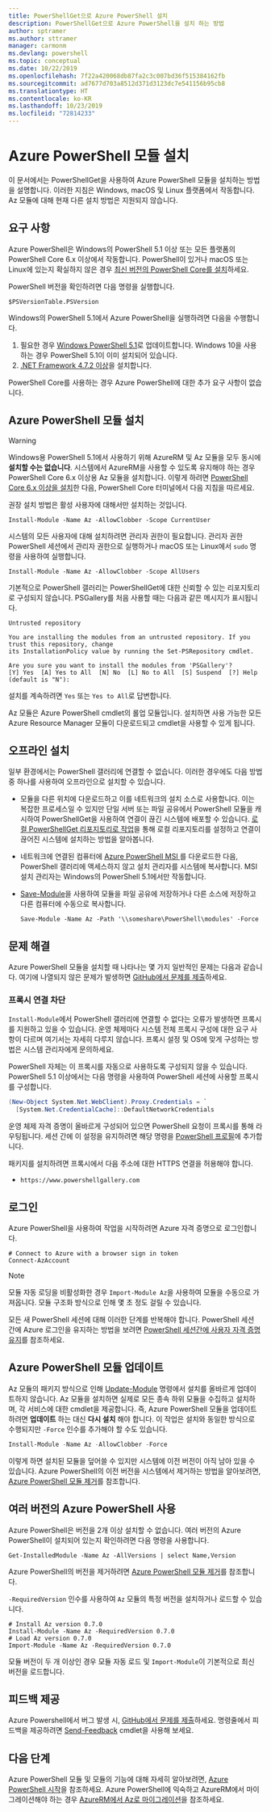 ```yaml
---
title: PowerShellGet으로 Azure PowerShell 설치
description: PowerShellGet으로 Azure PowerShell을 설치 하는 방법
author: sptramer
ms.author: sttramer
manager: carmonm
ms.devlang: powershell
ms.topic: conceptual
ms.date: 10/22/2019
ms.openlocfilehash: 7f22a420068db87fa2c3c007bd36f515384162fb
ms.sourcegitcommit: ad7677d703a8512d371d3123dc7e541156b95cb8
ms.translationtype: HT
ms.contentlocale: ko-KR
ms.lasthandoff: 10/23/2019
ms.locfileid: "72814233"
---
```

# <a name="install-the-azure-powershell-module"></a>Azure PowerShell 모듈 설치

이 문서에서는 PowerShellGet을 사용하여 Azure PowerShell 모듈을 설치하는 방법을 설명합니다. 이러한 지침은 Windows, macOS 및 Linux 플랫폼에서 작동합니다. Az 모듈에 대해 현재 다른 설치 방법은 지원되지 않습니다.

## <a name="requirements"></a>요구 사항

Azure PowerShell은 Windows의 PowerShell 5.1 이상 또는 모든 플랫폼의 PowerShell Core 6.x 이상에서 작동합니다. PowerShell이 있거나 macOS 또는 Linux에 있는지 확실하지 않은 경우 [최신 버전의 PowerShell Core를 설치](/powershell/scripting/install/installing-powershell#powershell-core)하세요.

PowerShell 버전을 확인하려면 다음 명령을 실행합니다.

```powershell-interactive
$PSVersionTable.PSVersion
```

Windows의 PowerShell 5.1에서 Azure PowerShell을 실행하려면 다음을 수행합니다.

1. 필요한 경우 [Windows PowerShell 5.1](/powershell/scripting/install/installing-windows-powershell#upgrading-existing-windows-powershell)로 업데이트합니다. Windows 10을 사용하는 경우 PowerShell 5.1이 이미 설치되어 있습니다.
2. [.NET Framework 4.7.2 이상](/dotnet/framework/install)을 설치합니다.

PowerShell Core를 사용하는 경우 Azure PowerShell에 대한 추가 요구 사항이 없습니다.

## <a name="install-the-azure-powershell-module"></a>Azure PowerShell 모듈 설치

> [!WARNING]
> Windows용 PowerShell 5.1에서 사용하기 위해 AzureRM 및 Az 모듈을 모두 동시에 __설치할 수는 없습니다__. 시스템에서 AzureRM을 사용할 수 있도록 유지해야 하는 경우 PowerShell Core 6.x 이상용 Az 모듈을 설치합니다. 이렇게 하려면 [PowerShell Core 6.x 이상을 설치](https://docs.microsoft.com/powershell/scripting/install/installing-powershell-core-on-windows)한 다음, PowerShell Core 터미널에서 다음 지침을 따르세요.

권장 설치 방법은 활성 사용자에 대해서만 설치하는 것입니다.

```powershell-interactive
Install-Module -Name Az -AllowClobber -Scope CurrentUser
```

시스템의 모든 사용자에 대해 설치하려면 관리자 권한이 필요합니다. 관리자 권한 PowerShell 세션에서 관리자 권한으로 실행하거나 macOS 또는 Linux에서 `sudo` 명령을 사용하여 실행합니다.

```powershell-interactive
Install-Module -Name Az -AllowClobber -Scope AllUsers
```

기본적으로 PowerShell 갤러리는 PowerShellGet에 대한 신뢰할 수 있는 리포지토리로 구성되지 않습니다. PSGallery를 처음 사용할 때는 다음과 같은 메시지가 표시됩니다.

```output
Untrusted repository

You are installing the modules from an untrusted repository. If you trust this repository, change
its InstallationPolicy value by running the Set-PSRepository cmdlet.

Are you sure you want to install the modules from 'PSGallery'?
[Y] Yes  [A] Yes to All  [N] No  [L] No to All  [S] Suspend  [?] Help (default is "N"):
```

설치를 계속하려면 `Yes` 또는 `Yes to All`로 답변합니다.

Az 모듈은 Azure PowerShell cmdlet의 롤업 모듈입니다. 설치하면 사용 가능한 모든 Azure Resource Manager 모듈이 다운로드되고 cmdlet을 사용할 수 있게 됩니다.

## <a name="install-offline"></a>오프라인 설치

일부 환경에서는 PowerShell 갤러리에 연결할 수 없습니다. 이러한 경우에도 다음 방법 중 하나를 사용하여 오프라인으로 설치할 수 있습니다.

* 모듈을 다른 위치에 다운로드하고 이를 네트워크의 설치 소스로 사용합니다. 이는 복잡한 프로세스일 수 있지만 단일 서버 또는 파일 공유에서 PowerShell 모듈을 캐시하여 PowerShellGet을 사용하여 연결이 끊긴 시스템에 배포할 수 있습니다. [로컬 PowerShellGet 리포지토리로 작업](/powershell/scripting/gallery/how-to/working-with-local-psrepositories)을 통해 로컬 리포지토리를 설정하고 연결이 끊어진 시스템에 설치하는 방법을 알아봅니다.
* 네트워크에 연결된 컴퓨터에 [Azure PowerShell MSI ](install-az-ps-msi.md)를 다운로드한 다음, PowerShell 갤러리에 액세스하지 않고 설치 관리자를 시스템에 복사합니다. MSI 설치 관리자는 Windows의 PowerShell 5.1에서만 작동합니다.
* [Save-Module](/powershell/module/PowershellGet/Save-Module)을 사용하여 모듈을 파일 공유에 저장하거나 다른 소스에 저장하고 다른 컴퓨터에 수동으로 복사합니다.
  
  ```powershell-interactive
  Save-Module -Name Az -Path '\\someshare\PowerShell\modules' -Force
  ```

## <a name="troubleshooting"></a>문제 해결

Azure PowerShell 모듈을 설치할 때 나타나는 몇 가지 일반적인 문제는 다음과 같습니다. 여기에 나열되지 않은 문제가 발생하면 [GitHub에서 문제를 제출](https://github.com/azure/azure-powershell/issues)하세요.

### <a name="proxy-blocks-connection"></a>프록시 연결 차단

`Install-Module`에서 PowerShell 갤러리에 연결할 수 없다는 오류가 발생하면 프록시를 지원하고 있을 수 있습니다. 운영 체제마다 시스템 전체 프록시 구성에 대한 요구 사항이 다르며 여기서는 자세히 다루지 않습니다. 프록시 설정 및 OS에 맞게 구성하는 방법은 시스템 관리자에게 문의하세요.

PowerShell 자체는 이 프록시를 자동으로 사용하도록 구성되지 않을 수 있습니다. PowerShell 5.1 이상에서는 다음 명령을 사용하여 PowerShell 세션에 사용할 프록시를 구성합니다.

```powershell
(New-Object System.Net.WebClient).Proxy.Credentials = `
  [System.Net.CredentialCache]::DefaultNetworkCredentials
```

운영 체제 자격 증명이 올바르게 구성되어 있으면 PowerShell 요청이 프록시를 통해 라우팅됩니다.
세션 간에 이 설정을 유지하려면 해당 명령을 [PowerShell 프로필](/powershell/module/microsoft.powershell.core/about/about_profiles)에 추가합니다.

패키지를 설치하려면 프록시에서 다음 주소에 대한 HTTPS 연결을 허용해야 합니다.

* `https://www.powershellgallery.com`

## <a name="sign-in"></a>로그인

Azure PowerShell을 사용하여 작업을 시작하려면 Azure 자격 증명으로 로그인합니다.

```powershell-interactive
# Connect to Azure with a browser sign in token
Connect-AzAccount
```

> [!NOTE]
>
> 모듈 자동 로딩을 비활성화한 경우 `Import-Module Az`을 사용하여 모듈을 수동으로 가져옵니다. 모듈 구조화 방식으로 인해 몇 초 정도 걸릴 수 있습니다.

모든 새 PowerShell 세션에 대해 이러한 단계를 반복해야 합니다. PowerShell 세션 간에 Azure 로그인을 유지하는 방법을 보려면 [PowerShell 세션간에 사용자 자격 증명 유지](context-persistence.md)를 참조하세요.

## <a name="update-the-azure-powershell-module"></a>Azure PowerShell 모듈 업데이트

Az 모듈의 패키지 방식으로 인해 [Update-Module](/powershell/module/powershellget/update-module) 명령에서 설치를 올바르게 업데이트하지 않습니다. Az 모듈을 설치하면 실제로 모든 종속 하위 모듈을 수집하고 설치하며, 각 서비스에 대한 cmdlet을 제공합니다.
즉, Azure PowerShell 모듈을 업데이트하려면 __업데이트__ 하는 대신 __다시 설치__ 해야 합니다. 이 작업은 설치와 동일한 방식으로 수행되지만 `-Force` 인수를 추가해야 할 수도 있습니다.

```powershell
Install-Module -Name Az -AllowClobber -Force
```

이렇게 하면 설치된 모듈을 덮어쓸 수 있지만 시스템에 이전 버전이 아직 남아 있을 수 있습니다.
Azure PowerShell의 이전 버전을 시스템에서 제거하는 방법을 알아보려면, [Azure PowerShell 모듈 제거](uninstall-az-ps.md)를 참조합니다.

## <a name="use-multiple-versions-of-azure-powershell"></a>여러 버전의 Azure PowerShell 사용

Azure PowerShell은 버전을 2개 이상 설치할 수 없습니다. 여러 버전의 Azure PowerShell이 설치되어 있는지 확인하려면 다음 명령을 사용합니다.

```powershell-interactive
Get-InstalledModule -Name Az -AllVersions | select Name,Version
```

Azure PowerShell의 버전을 제거하려면 [Azure PowerShell 모듈 제거](uninstall-az-ps.md)를 참조합니다.

`-RequiredVersion` 인수를 사용하여 `Az` 모듈의 특정 버전을 설치하거나 로드할 수 있습니다.

```powershell-interactive
# Install Az version 0.7.0
Install-Module -Name Az -RequiredVersion 0.7.0 
# Load Az version 0.7.0
Import-Module -Name Az -RequiredVersion 0.7.0
```

모듈 버전이 두 개 이상인 경우 모듈 자동 로드 및 `Import-Module`이 기본적으로 최신 버전을 로드합니다.

## <a name="provide-feedback"></a>피드백 제공

Azure Powershell에서 버그 발생 시, [ GitHub에서 문제를 제출](https://github.com/Azure/azure-powershell/issues)하세요.
명령줄에서 피드백을 제공하려면 [Send-Feedback](/powershell/module/az.accounts/send-feedback) cmdlet을 사용해 보세요.

## <a name="next-steps"></a>다음 단계

Azure PowerShell 모듈 및 모듈의 기능에 대해 자세히 알아보려면, [Azure PowerShell 시작](get-started-azureps.md)을 참조하세요.
Azure PowerShell에 익숙하고 AzureRM에서 마이그레이션해야 하는 경우 [AzureRM에서 Az로 마이그레이션](migrate-from-azurerm-to-az.md)을 참조하세요.
